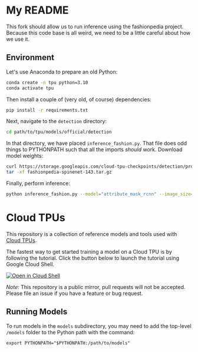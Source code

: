 # My README

This fork should allow us to run inference using the fashionpedia project.
Because this code base is all weird, we need to be a little careful about how we use it.

## Environment
Let's use Anaconda to prepare an old Python:
```bash
conda create -n tpu python=3.10
conda activate tpu
```
Then install a couple of (very old, of course) dependencies:
```bash
pip install -r requirements.txt
```
Next, navigate to the `detection` directory:
```bash
cd path/to/tpu/models/official/detection
```
In that directory, we have placed `inference_fashion.py`.
That file does odd things to PYTHONPATH such that all the imports _should_ work.
Download model weights:
```bash
curl https://storage.googleapis.com/cloud-tpu-checkpoints/detection/projects/fashionpedia/fashionpedia-spinenet-143.tar.gz --output fashionpedia-spinenet-143.tar.gz
tar -xf fashionpedia-spinenet-143.tar.gz
```
Finally, perform inference:
```bash
python inference_fashion.py --model="attribute_mask_rcnn" --image_size="640" --checkpoint_path="fashionpedia-spinenet-143/model.ckpt" --label_map_file="projects/fashionpedia/dataset/fashionpedia_label_map.csv" --image_file_pattern="path/to/sized-images.tar" --output_html="out.html" --max_boxes_to_draw=8 --min_score_threshold=0.05 --config_file="projects/fashionpedia/configs/yaml/spinenet143_amrcnn.yaml" --output_file="output.npy" --batch_size=4
```










# Cloud TPUs #

This repository is a collection of reference models and tools used with
[Cloud TPUs](https://cloud.google.com/tpu/).

The fastest way to get started training a model on a Cloud TPU is by following
the tutorial. Click the button below to launch the tutorial using Google Cloud
Shell.

[![Open in Cloud Shell](http://gstatic.com/cloudssh/images/open-btn.svg)](https://console.cloud.google.com/cloudshell/open?git_repo=https%3A%2F%2Fgithub.com%2Ftensorflow%2Ftpu&page=shell&tutorial=tools%2Fctpu%2Ftutorial.md)

_Note:_ This repository is a public mirror, pull requests will not be accepted.
Please file an issue if you have a feature or bug request.

## Running Models

To run models in the `models` subdirectory, you may need to add the top-level
`/models` folder to the Python path with the command:

```
export PYTHONPATH="$PYTHONPATH:/path/to/models"
```
